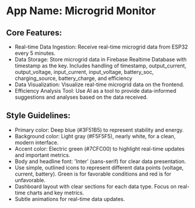 # **App Name**: Microgrid Monitor

## Core Features:

- Real-time Data Ingestion: Receive real-time microgrid data from ESP32 every 5 minutes.
- Data Storage: Store microgrid data in Firebase Realtime Database with timestamp as the key. Includes handling of timestamp, output_current, output_voltage, input_current, input_voltage, battery_soc, charging_source, battery_charge, and efficiency
- Data Visualization: Visualize real-time microgrid data on the frontend.
- Efficiency Analysis Tool: Use AI as a tool to provide data-informed suggestions and analyses based on the data received.

## Style Guidelines:

- Primary color: Deep blue (#3F51B5) to represent stability and energy.
- Background color: Light gray (#F5F5F5), nearly white, for a clean, modern interface.
- Accent color: Electric green (#7CFC00) to highlight real-time updates and important metrics.
- Body and headline font: 'Inter' (sans-serif) for clear data presentation.
- Use simple, outlined icons to represent different data points (voltage, current, battery). Green is for favorable conditions and red is for unfavorable.
- Dashboard layout with clear sections for each data type. Focus on real-time charts and key metrics.
- Subtle animations for real-time data updates.